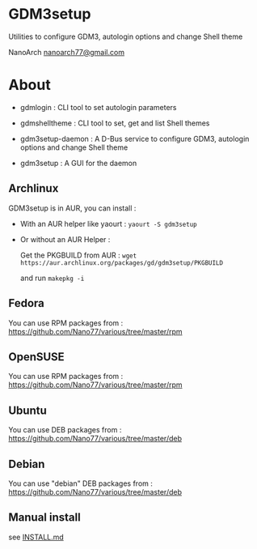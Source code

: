 GDM3setup
=========

Utilities to configure GDM3, autologin options and change Shell theme

NanoArch <nanoarch77@gmail.com>



About
=====

- gdmlogin : CLI tool to set autologin parameters

- gdmshelltheme : CLI tool to set, get and list Shell themes 

- gdm3setup-daemon : A D-Bus service to configure GDM3, autologin options and change Shell theme 

- gdm3setup : A GUI for the daemon



Archlinux
---------

GDM3setup is in AUR, you can install :

- With an AUR helper like yaourt : `yaourt -S gdm3setup`

- Or without an AUR Helper :

	Get the PKGBUILD from AUR : `wget https://aur.archlinux.org/packages/gd/gdm3setup/PKGBUILD`

	and run `makepkg -i`


Fedora
------
You can use RPM packages from : https://github.com/Nano77/various/tree/master/rpm


OpenSUSE
--------
You can use RPM packages from : https://github.com/Nano77/various/tree/master/rpm


Ubuntu
------
You can use DEB packages from : https://github.com/Nano77/various/tree/master/deb

Debian
------
You can use "debian" DEB packages from : https://github.com/Nano77/various/tree/master/deb

Manual install
--------------

see [INSTALL.md](https://github.com/Nano77/gdm3setup/blob/master/INSTALL.md)
